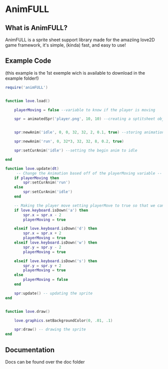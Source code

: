 # AnimFULL

## What is AnimFULL?

AnimFULL is a sprite sheet support library made for the amaziing love2D game framework, it's simple, (kinda) fast, and easy to use!

## Example Code

(this example is the 1st exemple wich is available to download in the example folder!)

```lua
require('animFULL')


function love.load()

    playerMoving = false --variable to know if the player is moving

    spr = animatedSpr('player.png', 10, 10) --creating a sptitsheet object


    spr:newAnim('idle', 0, 0, 32, 32, 2, 0.1, true) --storing animation inside it

    spr:newAnim('run', 0, 32*3, 32, 32, 8, 0.2, true)

    spr:setCurAnim('idle') --setting the begin anim to idle

end 

function love.update(dt)
     -- Change the Animation based off of the playerMoving variable --
    if playerMoving then 
        spr:setCurAnim('run')
    else
        spr:setCurAnim('idle')
    end

    -- Making the player move setting playerMove to true so that we can chage the animation to run -- 
    if love.keyboard.isDown('a') then 
        spr.x = spr.x - 2   
        playerMoving = true 

    elseif love.keyboard.isDown('d') then 
        spr.x = spr.x + 2
        playerMoving = true      
    elseif love.keyboard.isDown('w') then 
        spr.y = spr.y - 2 
        playerMoving = true 

    elseif love.keyboard.isDown('s') then 
        spr.y = spr.y + 2 
        playerMoving = true
    else 
        playerMoving = false 
    end 

    spr:update() -- updating the sprite
end 


function love.draw()

    love.graphics.setBackgroundColor(0, .01, .1)

    spr:draw() -- drawing the sprite
end
```

## Documentation

Docs can be found over the doc folder
